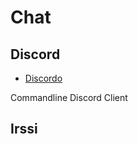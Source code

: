 
# Chat

## Discord 

* [Discordo](https://github.com/ayn2op/discordo)

Commandline Discord Client

## Irssi

